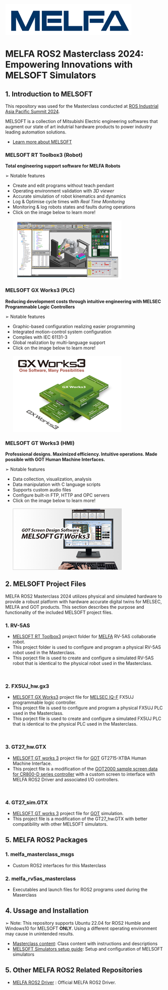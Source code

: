 <img src="./doc/figures/MELFA_t.png" width="400" height="98">

# __MELFA ROS2 Masterclass 2024: Empowering Innovations with MELSOFT Simulators__
    
## __1. Introduction to MELSOFT__

This repository was used for the Masterclass conducted at [ROS Industrial Asia Pacific Summit 2024](https://rosindustrial.org/events/2024/2/1/ros-industrial-consortium-asia-pacific-annual-summit-2024).

MELSOFT is a collection of Mitsubishi Electric engineering softwares that augment our state of art indutrial hardware products to power industry leading automation solutions. 
- [Learn more about MELSOFT](https://www.mitsubishielectric.com/fa/products/index.html#section_software)

### __MELSOFT RT Toolbox3 (Robot)__ 

__Total engineering support software for MELFA Robots__

<div> </div>
&#10146; Notable features

- Create and edit programs without teach pendant
- Operating environment validation with _3D viewer_
- Accurate simulation of robot kinematics and dynamics
- Log & Optimise cycle times with _Real Time Monitoring_
- Monitoring & log robots states and faults during operations
- Click on the image below to learn more!
<br/></br>
[<img src="./doc/figures/RT3.png" width="345" height="185">](https://www.mitsubishielectric.com/fa/products/rbt/robot/smerit/rt3/index.html) 

### __MELSOFT GX Works3 (PLC)__

__Reducing development costs through intuitive engineering with MELSEC Programmable Logic Controllers__

<div></div>
&#10146; Notable features

- Graphic-based configuration realizing easier programming
- Integrated motion-control system configuration
- Complies with IEC 61131-3
- Global realization by multi-language support
- Click on the image below to learn more!
<br/></br>
[<img src="./doc/figures/GX3.png" width="345" height="240">](https://www.mitsubishielectric.com/fa/products/cnt/plceng/smerit/gx_works3/index.html) 

### __MELSOFT GT Works3 (HMI)__

__Professional designs. Maximized efficiency. Intuitive operations. Made possible with GOT Human Machine Interfaces.__
<div> </div>
&#10146; Notable features

- Data collection, visualization, analysis
- Data manipulation with C language scripts
- Supports custom audio files
- Configure built-in FTP, HTTP and OPC servers
- Click on the image below to learn more!
<br/></br>
[<img src="./doc/figures/GT3.png" width="345" height="194">](https://www.mitsubishielectric.com/fa/products/hmi/got/smerit/gt_works3/index.html)


## __2. MELSOFT Project Files__

MELFA ROS2 Masterclass 2024 utilizes physical and simulated hardware to provide a robust platform with hardware accurate digital twins for MELSEC, MELFA and GOT products. This section describes the purpose and functionality of the included MELSOFT project files.

### 1. __RV-5AS__
- [MELSOFT RT Toolbox3](https://www.mitsubishielectric.com/fa/products/rbt/robot/smerit/rt3/index.html) project folder for [MELFA](https://www.mitsubishielectric.com/fa/products/rbt/robot/index.html) RV-5AS collaboratie robot. 
- This project folder is used to configure and program a physical RV-5AS robot used in the Masterclass.
- This porject file is used to create and configure a simulated RV-5AS robot that is identical to the physical robot used in the Masterclass.
<br/>

### 2. __FX5UJ_hw.gx3__
- [MELSOFT GX Works3](https://www.mitsubishielectric.com/fa/products/cnt/plceng/smerit/gx_works3/index.html) project file for [MELSEC IQ-F](https://www.mitsubishielectric.com/fa/products/cnt/plcf/items/index.html) FX5UJ programmable logic controller.
- This project file is used to configure and program a physical FX5UJ PLC used in the Masterclass.
- This porject file is used to create and configure a simulated FX5UJ PLC that is identical to the physical PLC used in the Masterclass.
<br/>

### 3. __GT27_hw.GTX__
- [MELSOFT GT works 3](https://www.mitsubishielectric.com/fa/products/hmi/got/smerit/gt_works3/index.html) project file for [GOT](https://www.mitsubishielectric.com/fa/products/hmi/got/pmerit/index.html) GT2715-XTBA Human Machine Interface. 
- This project file is a modification of the [GOT2000 sample screen data for CR800-D series controller](https://www.mitsubishielectric.co.jp/fa/download/software/detailsearch.do?mode=software&kisyu=/robot&shiryoid=0000000079&kisyuid=0&lang=0&select=0&softid=0&infostatus=0_0_0&viewradio=0&viewstatus=0&viewpos=0) with a custom screen to interface with MELFA ROS2 Driver and associated I/O controllers.
<br/>

### 4. __GT27_sim.GTX__
- [MELSOFT GT works 3](https://www.mitsubishielectric.com/fa/products/hmi/got/smerit/gt_works3/index.html) project file for [GOT](https://www.mitsubishielectric.com/fa/products/hmi/got/pmerit/index.html) simulation.
- This project file is a modification of the GT27_hw.GTX with better compatibility with other MELSOFT simulators.
<div> </div>

## __5. MELFA ROS2 Packages__

### 1. melfa_masterclass_msgs
- Custom ROS2 interfaces for this Masterclass

### 2. melfa_rv5as_masterclass
- Executables and launch files for ROS2 programs used during the Maserclass

## __4. Ussage and Installation__

&#10146; Note: This repository supports Ubuntu 22.04 for ROS2 Humble and Windows10 for MELSOFT __ONLY__. Using a different operating environment may cause in unintended results.

- [Masterclass content](./doc/melfa_masterclass.md): Class content with instructions and descriptions
- [MELSOFT Simulators setup guide](./doc/melsoft_setup.md): Setup and configuration of MELSOFT simulators


## __5. Other MELFA ROS2 Related Repositories__

- [MELFA ROS2 Driver](https://github.com/Mitsubishi-Electric-Asia/melfa_ros2_driver/tree/humble) : Official MELFA ROS2 Driver.

<div> </div>